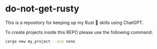 # do-not-get-rusty

This is a repository for keeping up my Rust 🦀 skills using ChatGPT.

To create projects inside this REPO please use the following command:

```sh
cargo new my_project --vcs none
```
